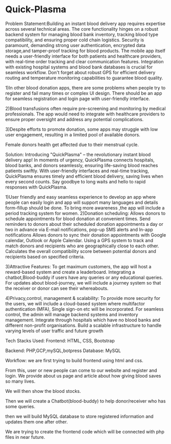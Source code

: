 # Quick-Plasma
Problem Statement:Building an instant blood delivery app requires expertise across several technical areas. The core functionality hinges on a robust backend system for managing blood bank inventory, 
tracking blood type compatibility, and ensuring proper cold chain logistics. Security is paramount, demanding strong user authentication, encrypted data storage,and tamper-proof tracking for blood products.
The mobile app itself needs a user-friendly interface for both patients and healthcare providers, with real-time order tracking and clear communication features. Integration with existing hospital 
systems and blood bank databases is crucial for seamless workflow.  Don't forget about robust GPS for efficient delivery routing and temperature monitoring capabilities to guarantee blood quality.

1)In other blood donation apps, there are some problems when people try to register and fail many times or complex UI design. There should be an app for seamless registration and login page  with user-friendly  interface.

2)Blood transfusions often require pre-screening and monitoring by medical professionals. The app would need to integrate with healthcare providers to ensure proper oversight and address any potential complications.

3)Despite efforts to promote donation, some apps may struggle with low user engagement, resulting in a limited pool of available donors.

Female donors health get affected due to their menstrual cycle.


Solution:
Introducing "QuickPlasma" – the revolutionary instant blood delivery app! In moments of urgency, QuickPlasma connects hospitals, blood banks, and donors seamlessly, ensuring life-saving blood reaches patients swiftly. With user-friendly interfaces and real-time tracking, QuickPlasma ensures timely and efficient blood delivery, saving lives when every second counts. Say goodbye to long waits and hello to rapid responses with QuickPlasma.

1)User friendly and easy seamless experience to develop an app where people can easily login and app will support many languages and  details form-fillup should be done. To bring more awareness ,the app will include a period tracking system for women.
2)Donation scheduling:
Allows donors to schedule appointments for blood donation at convenient times.
Send reminders to donors about their scheduled donation appointments a day or two in advance via E-mail notifications, pop-up SMS alerts and In-app notifications
Allows donors to sync their donation appointments with Google calendar, Outlook or Apple Calendar.
Using a GPS system to track and match donors and recipients who are geographically close to each other.
Calculates the overall compatibility score between potential donors and recipients based on specified criteria.

3)Attractive Features:
To get maximum customers, the app will host a reward-based system and create a  leaderboard. 
Integrating  a chatbot,Blood-buddy if users have any queries or any educational queries.
For updates about blood-journey, we will include a journey system so that the receiver or donor can see their whereabouts.

4)Privacy,control, management & scalability:
To provide more security for the users, we will include a cloud-based system where multifactor authentication (MFA), Single sign-on etc will be incorporated.
For seamless control, the admin will manage backend systems and inventory management.
 Integrate through hospitals which have no blood banks and different non-profit organisations.
Build a scalable infrastructure to handle varying levels of user traffic and future growth

Tech Stacks Used:
Frontend: HTML, CSS, Bootstrap

Backend: PHP,GCP,mySQL,botpress
Database: MySQL

Workflow:
we are first trying to build frontend using html and css. 

From this, user or new people can come to our website and register and login. We provide about us page and article about how giving blood saves so many lives.

We will then show the blood stocks.

Then we will create a Chatbot(blood-buddy) to help donor/receiver who has some queries.

then we will build MySQL database to store registered information and updates them one after other.

We are trying to create the frontend code which will be connected with php files in near future.








